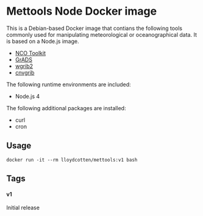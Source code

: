 # Mettools Node Docker image

This is a Debian-based Docker image that contians the following tools
commonly used for manipulating meteorological or oceanographical data.
It is based on a Node.js image.

* [NCO Toolkit](http://nco.sourceforge.net/)
* [GrADS](http://cola.gmu.edu/grads/)
* [wgrib2](http://www.cpc.ncep.noaa.gov/products/wesley/wgrib2/)
* [cnvgrib](http://www.nco.ncep.noaa.gov/pmb/codes/GRIB2/)

The following runtime environments are included:

* Node.js 4

The following additional packages are installed:

* curl
* cron

## Usage

```
docker run -it --rm lloydcotten/mettools:v1 bash
```

## Tags

#### v1
Initial release